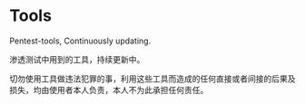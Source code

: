 # Tools

Pentest-tools, Continuously updating.

渗透测试中用到的工具，持续更新中。

切勿使用工具做违法犯罪的事，利用这些工具而造成的任何直接或者间接的后果及损失，均由使用者本人负责，本人不为此承担任何责任。
